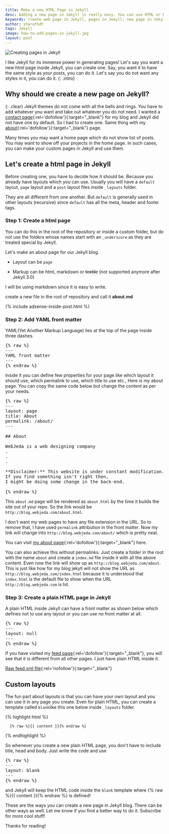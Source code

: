 ```yaml
---
title: Make a new HTML Page in Jekyll
desc: Adding a new page in Jekyll is really easy. You can use HTML or Markdown for markup. Learn how to create a page in Jekyll and how to manipulate the URL. We will be creating a blank layout for plain html pages. Create contact page, about page, archive page and more on Jekyll using this method.
keywords: create web page in Jekyll, pages in Jekyll, new page in Jekyll
author: sharathdt
tags: Jekyll
image: how-to-add-pages-in-jekyll.jpg
layout: post
---
```


<img alt="Creating pages in Jekyll" title="Make a new html page in Jekyll" itemprop="thumbnailUrl" class="left half noborder" src="{{ site.url }}/images/how-to-add-pages-in-jekyll.jpg">

<i class="fa fa-quote-left fa-3x fa-pull-left fa-border"></i>I like Jekyll for its immense power in generating pages! Let's say you want a new html page inside Jekyll, you can create one. Say, you want it to have the same style as your posts, you can do it. Let's say you do not want any styles in it, you can do it. 
{: .intro}

## Why should we create a new page on Jekyll?
{: .clear}
Jekyll themes do not come with all the bells and rings. You have to add whatever you want and take out whatever you do not need. I wanted a [contact page](/contact/){:rel='dofollow'}{:target="_blank"} for my blog and Jekyll did not have one by default. So I had to create one. Same thing with my [about](/about/){:rel='dofollow'}{:target="_blank"} page.

Many times you may want a home page which do not show list of posts. You may want to show off your projects in the home page. In such cases, you can make your custom pages in Jekyll and use them.


## Let's create a html page in Jekyll

Before creating one, you have to decide how it should be. Because you already have layouts which you can use. Usually you will have a ```default``` layout, ```page``` layout and a ```post``` layout files inside ```_layouts``` folder.

They are all different from one another. But ```default``` is generally used in other layouts (recursive) since ```default``` has all the meta, header and footer tags.

### Step 1: Create a html page 

You can do this in the root of the repository or inside a custom folder, but do not use the folders whose names start with an ```_underscore``` as they are treated special by Jekyll.

Let's make an about page for our Jekyll blog.

* Layout can be ```page```

* Markup can be html, markdown or <strike>textile</strike> (not supported anymore after Jekyll 3.0)

I will be using markdown since it is easy to write.

create a new file in the root of repository and call it **about.md**

{% include adsense-inside-post.html %}

### Step 2: Add YAML front matter
YAML(Yet Another Markup Language) lies at the top of the page inside three dashes.
<pre>
{% raw %}
---
YAML front matter
---
{% endraw %}
</pre>
Inside it you can define few properties for your page like which layout it should use, which permalink to use, which title to use etc.,
Here is my about page. You can copy the same code below but change the content as per your needs.

<pre>
{% raw %}
---
layout: page
title: About
permalink: /about/
---

## About

WebJeda is a web designing company 
.
.
.

**Disclaimer:** This website is under constant modification. 
If you find something isn't right then,
I might be doing some change in the back-end.

{% endraw %}
</pre>

This ```about.md``` page will be rendered as ```about.html``` by the time it builds the site out of your repo. So the link would be
```http://blog.webjeda.com/about.html```.


I don't want my web pages to have any file extension in the URL. So to remove that, I have used ```permalink``` attribution in the front matter. Now my link will change into ```http://blog.webjeda.com/about/``` which is pretty neat.

You can visit [my about page](/about/){:rel='dofollow'}{:target="_blank"} here.

You can also achieve this without permalinks. Just create a folder in the root with the name ```about``` and create a ```index.md``` file inside it with all the above content. Even now the link will show up as ```http://blog.webjeda.com/about```. This is just like how for my blog jekyll will not show the URL as ```http://blog.webjeda.com/index.html``` because it is understood that ```index.html``` is the default file to show when the URL ```http://blog.webjeda.com``` is hit.


### Step 3: Create a plain HTML page in Jekyll

A plain HTML inside Jekyll can have a front matter as shown below which defines not to use any layout or you can use no front matter at all.

<pre>
{% raw %}
---
layout: null
---
{% endraw %}
</pre>

If you have visited my [feed page](/atom.xml){:rel='dofollow'}{:target="_blank"}, you will see that it is different from all other pages. I just have plain HTML inside it. 

[Raw feed.xml file](https://raw.githubusercontent.com/sharu725/emerald/gh-pages/atom.xml){:rel='nofollow'}{:target="_blank"}


## Custom layouts

The fun part about layouts is that you can have your own layout and you can use it in any page you create. Even for plain HTML, you can create a template called ```blank```like this one below inside ```_layouts``` folder.

{% highlight html %}
<!DOCTYPE html>
<html lang="en">
<head>
    <meta charset="UTF-8">
    <title>Some Title</title>
</head>
<body>
    
      {% raw %}{{ content }}{% endraw %}
    
</body>
</html>

{% endhighlight %}

So whenever you create a new plain HTML page, you don't have to include title, head and body. Just write the code and use

<pre>
{% raw %}
---
layout: blank
---
{% endraw %}
</pre> 

and Jekyll will keep the HTML code inside the ```blank``` template where {% raw %}{{ content }}{% endraw %} is defined!


These are the ways you can create a new page in Jekyll blog. There can be other ways as well. Let me know if you find a better way to do it. Subscribe for more cool stuff!

Thanks for reading!